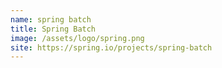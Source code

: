 ```yaml
---
name: spring batch
title: Spring Batch
image: /assets/logo/spring.png
site: https://spring.io/projects/spring-batch
---
```


